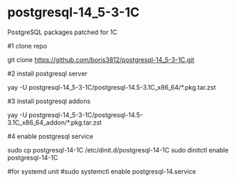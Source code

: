 # postgresql-14_5-3-1C
PostgreSQL packages patched for 1C

#1 clone repo

git clone https://github.com/boris3812/postgresql-14_5-3-1C.git

#2 install postgresql server

yay -U postgresql-14_5-3-1C/postgresql-14.5-3.1C_x86_64/*.pkg.tar.zst

#3 install postgresql addons

yay -U postgresql-14_5-3-1C/postgresql-14.5-3.1C_x86_64_addon/*.pkg.tar.zst

#4 enable postgresql service

sudo cp postgresql-14-1C /etc/dinit.d/postgresql-14-1C
sudo dinitctl enable postgresql-14-1C

#for systemd unit
#sudo systemctl enable postgresql-14.service

